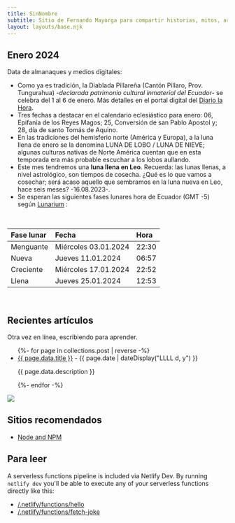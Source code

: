 ```yaml
---
title: SinNombre
subtitle: Sitio de Fernando Mayorga para compartir historias, mitos, arte y literatura del mundo antiguo y no tan antiguo.
layout: layouts/base.njk
---
```



## Enero 2024 

Data de almanaques y medios digitales:

- Como ya es tradición, la Diablada Pillareña (Cantón Pillaro, Prov. Tungurahua) *-declarada patrimonio cultural inmaterial del Ecuador-* se celebra del 1 al 6 de enero. Más detalles en el portal digital del [Diario la Hora](https://www.lahora.com.ec/tungurahua/conoce-partidas-seran-parte-diablada-pillarena-2024/).
- Tres fechas a destacar en el calendario eclesiástico para enero: 06, Epifanía de los Reyes Magos; 25, Conversión de san Pablo Apostol y; 28, día de santo Tomás de Aquino.
- En las tradiciones del hemisferio norte (América y Europa), a la luna llena de enero se la denomina LUNA DE LOBO / LUNA DE NIEVE; algunas culturas nativas de Norte América cuentan que en esta temporada era más probable escuchar a los lobos aullando. 
- Este mes tendremos una **luna llena en Leo**. Recuerda: las lunas llenas, a nivel astrológico, son tiempos de cosecha. ¿Qué es lo que vamos a cosechar; será acaso aquello que sembramos en la luna nueva en Leo, hace seis meses? -16.08.2023-.  
- Se esperan las siguientes fases lunares hora de Ecuador (GMT -5) según [Lunarium](https://www.lunarium.co.uk) :

<br/>  
  
| Fase lunar              | Fecha 	| Hora |
| :---------------- | :------  	| :---- |
| Menguante        |   Miércoles 03.01.2024   	| 22:30 |
| Nueva           |   Jueves 11.01.2024   	| 06:57 |
| Creciente    |  Miércoles 17.01.2024   	| 22:52 |
| Llena |  Jueves 25.01.2024   	| 12:53 |  

<br/>  

## Recientes artículos

Otra vez en línea, escribiendo para aprender.

<ul class="listing">
{%- for page in collections.post | reverse -%}
  <li>
    <a class="ptsans" href="{{ page.url }}">{{ page.data.title }}</a> -
    <time datetime="{{ page.date }}">{{ page.date | dateDisplay("LLLL d, y") }}</time>
  </li>
  <p class="descriptor">{{ page.data.description }}</p>
{%- endfor -%}
</ul>

<div class="full-width">
<img class="wide" src="https://res.cloudinary.com/magnvs/image/upload/v1569034596/wzsgteeuryfsesmxjcig.png"/>
</div>

## Sitios recomendados

- [Node and NPM](https://nodejs.org/)

## Para leer

A serverless functions pipeline is included via Netlify Dev. By running `netlify dev` you'll be able to execute any of your serverless functions directly like this:

- [/.netlify/functions/hello](/.netlify/functions/hello)
- [/.netlify/functions/fetch-joke](/.netlify/functions/fetch-joke)





